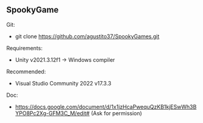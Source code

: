 ## SpookyGame ##

Git:
  
  * git clone https://github.com/agustito37/SpookyGames.git
  
Requirements:

  * Unity v2021.3.12f1
    -> Windows compiler
  
Recommended:

  * Visual Studio Community 2022 v17.3.3
  
Doc:
  
  * https://docs.google.com/document/d/1x1jzHcaPwequQzKB1kjESwWh3BYPO8Pc2Xg-GFM3C_M/edit# (Ask for permission)
